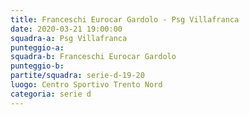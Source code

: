 ```yaml
---
title: Franceschi Eurocar Gardolo - Psg Villafranca
date: 2020-03-21 19:00:00
squadra-a: Psg Villafranca
punteggio-a: 
squadra-b: Franceschi Eurocar Gardolo
punteggio-b: 
partite/squadra: serie-d-19-20
luogo: Centro Sportivo Trento Nord
categoria: serie d
---
```


